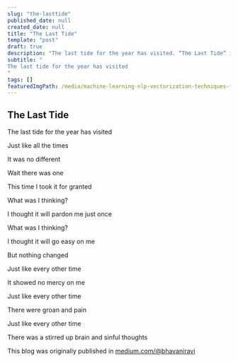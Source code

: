 ```yaml
---
slug: "the-lasttide"
published_date: null
created_date: null
title: "The Last Tide"
template: "post"
draft: true
description: "The last tide for the year has visited. “The Last Tide” is published by Bhavani Ravi"
subtitle: "
The last tide for the year has visited
"
tags: []
featuredImgPath: /media/machine-learning-nlp-vectorization-techniques-featured.png
---
```

## The Last Tide

The last tide for the year has visited

Just like all the times

It was no different

Wait there was one

This time I took it for granted

What was I thinking?

I thought it will pardon me just once

What was I thinking?

I thought it will go easy on me

But nothing changed

Just like every other time

It showed no mercy on me

Just like every other time

There were groan and pain

Just like every other time

There was a stirred up brain and sinful thoughts

This blog was originally published in [medium.com/@bhavaniravi](https://medium.com/@bhavaniravi)
